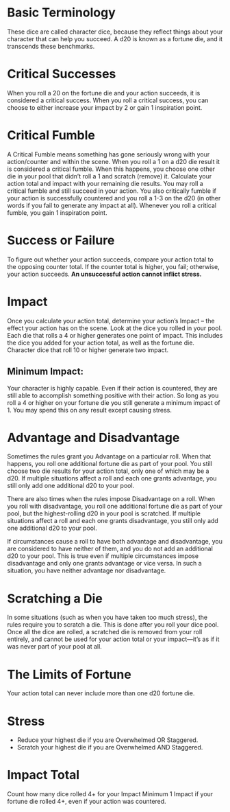# Basic Terminology
These dice are called character dice, because they reflect things about your character that can help you succeed. 
A d20 is known as a fortune die, and it transcends these benchmarks.

# Critical Successes
When you roll a 20 on the fortune die and your action succeeds, it is considered a critical success.
When you roll a critical success, you can choose to either increase your impact by 2 or gain 1 inspiration point.

# Critical Fumble
A Critical Fumble means something has gone seriously wrong with your action/counter and within the scene.
When you roll a 1 on a d20 die result it is considered a critical fumble. 
When this happens, you choose one other die in your pool that didn’t roll a 1 and scratch (remove) it. 
Calculate your action total and impact with your remaining die results. 
You may roll a critical fumble and still succeed in your action. 
You also critically fumble if your action is successfully countered and you roll a 1-3 on the d20 (in other words if you fail to generate any impact at all).
Whenever you roll a critical fumble, you gain 1 inspiration point. 

# Success or Failure
To figure out whether your action succeeds, compare your action total to the opposing counter total. 
If the counter total is higher, you fail; otherwise, your action succeeds. 
**An unsuccessful action cannot inflict stress.**

# Impact
Once you calculate your action total, determine your action’s Impact – the effect your action has on the scene. 
Look at the dice you rolled in your pool. Each die that rolls a 4 or higher generates one point of impact. 
This includes the dice you added for your action total, as well as the fortune die. 
Character dice that roll 10 or higher generate two impact.

## Minimum Impact: 
Your character is highly capable. 
Even if their action is countered, they are still able to accomplish something positive with their action. 
So long as you roll a 4 or higher on your fortune die you still generate a minimum impact of 1. 
You may spend this on any result except causing stress.  

# Advantage and Disadvantage
Sometimes the rules grant you Advantage on a particular roll. 
When that happens, you roll one additional fortune die as part of your pool. 
You still choose two die results for your action total, only one of which may be a d20. 
If multiple situations affect a roll and each one grants advantage, you still only add one additional d20 to your pool.

There are also times when the rules impose Disadvantage on a roll. 
When you roll with disadvantage, you roll one additional fortune die as part of your pool, but the highest-rolling d20 in your pool is scratched. 
If multiple situations affect a roll and each one grants disadvantage, you still only add one additional d20 to your pool.

If circumstances cause a roll to have both advantage and disadvantage, you are considered to have neither of them, and you do not add an additional d20 to your pool. 
This is true even if multiple circumstances impose disadvantage and only one grants advantage or vice versa. 
In such a situation, you have neither advantage nor disadvantage.

# Scratching a Die
In some situations (such as when you have taken too much stress), the rules require you to scratch a die. 
This is done after you roll your dice pool. 
Once all the dice are rolled, a scratched die is removed from your roll entirely, and cannot be used for your action total or your impact—it’s as if it was never part of your pool at all.

# The Limits of Fortune
Your action total can never include more than one d20 fortune die.

# Stress
- Reduce your highest die if you are Overwhelmed OR Staggered. 
- Scratch your highest die if you are Overwhelmed AND Staggered.

# Impact Total
Count how many dice rolled 4+ for your Impact 
Minimum 1 Impact if your fortune die rolled 4+, even if your action was countered.
